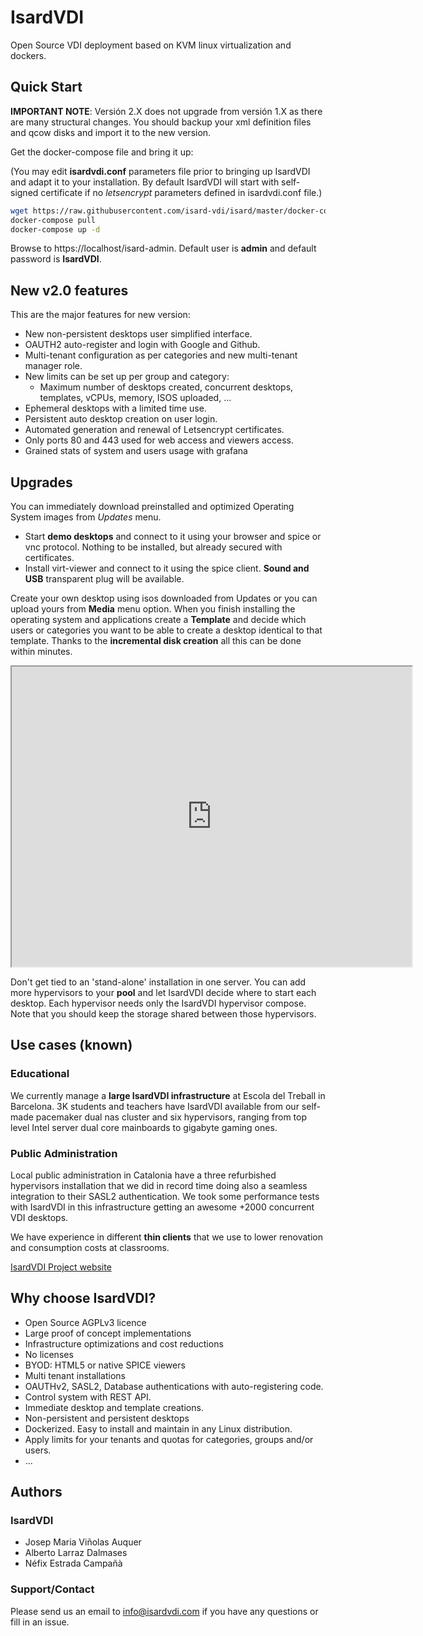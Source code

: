 # Isard**VDI**

Open Source VDI deployment based on KVM linux virtualization and dockers. 

## Quick Start

**IMPORTANT NOTE**: Versión 2.X does not upgrade from versión 1.X as there are many structural changes. You should backup your xml definition files and qcow disks and import it to the new version.

Get the docker-compose file and bring it up:

(You may edit **isardvdi.conf** parameters file prior to bringing up IsardVDI and adapt it to your installation. By default IsardVDI will start with self-signed certificate if no *letsencrypt* parameters defined in isardvdi.conf file.)

```bash
wget https://raw.githubusercontent.com/isard-vdi/isard/master/docker-compose.yml.example
docker-compose pull
docker-compose up -d
```

Browse to https://localhost/isard-admin. Default user is **admin** and default password is **IsardVDI**.

## New v2.0 features

This are the major features for new version:

- New non-persistent desktops user simplified interface.
- OAUTH2 auto-register and login with Google and Github.
- Multi-tenant configuration as per categories and new multi-tenant manager role.
- New limits can be set up per group and category:
  - Maximum number of desktops created, concurrent desktops, templates, vCPUs, memory, ISOS uploaded, ...
- Ephemeral desktops with a limited time use.
- Persistent auto desktop creation on user login.
- Automated generation and renewal of Letsencrypt certificates.
- Only ports 80 and 443 used for web access and viewers access.
- Grained stats of system and users usage with grafana

## Upgrades

You can immediately download preinstalled and optimized Operating System images from *Updates* menu.

- Start **demo desktops** and connect to it using your browser and spice or vnc protocol. Nothing to be installed, but already secured with certificates.
- Install virt-viewer and connect to it using the spice client. **Sound and USB** transparent plug will be available.

Create your own desktop using isos downloaded from Updates or you can upload yours from **Media** menu option. When you finish installing the operating system and applications create a **Template** and decide which users or categories you want to be able to create a desktop identical to that template. Thanks to the **incremental disk creation** all this can be done within minutes.

<iframe src="https://drive.google.com/file/d/1tPL12yw3MEV5IEPL5by7z76zVVSNnAng/preview" width="640" height="480"></iframe>

Don't get tied to an 'stand-alone' installation in one server. You can add more hypervisors to your **pool** and let IsardVDI decide where to start each desktop. Each hypervisor needs only the IsardVDI hypervisor compose. Note that you should keep the storage shared between those hypervisors.

## Use cases (known)

### Educational

We currently manage a **large IsardVDI infrastructure** at Escola del Treball in Barcelona. 3K students and teachers have IsardVDI available from our self-made pacemaker dual nas cluster and six hypervisors, ranging from top level Intel server dual core mainboards to gigabyte gaming ones. 

### Public Administration

Local public administration in Catalonia have a three refurbished hypervisors installation that we did in record time doing also a seamless integration to their SASL2 authentication. We took some performance tests with IsardVDI in this infrastructure getting an awesome +2000 concurrent VDI desktops.



We have experience in different **thin clients** that we use to lower renovation and consumption costs at classrooms.

[IsardVDI Project website](http://www.isardvdi.com/)

## Why choose IsardVDI?

- Open Source AGPLv3 licence
- Large proof of concept implementations
- Infrastructure optimizations and cost reductions
- No licenses
- BYOD: HTML5 or native SPICE viewers
- Multi tenant installations
- OAUTHv2, SASL2, Database authentications with auto-registering code.
- Control system with REST API.
- Immediate desktop and template creations.
- Non-persistent and persistent desktops
- Dockerized. Easy to install and maintain in any Linux distribution.
- Apply limits for your tenants and quotas for categories, groups and/or users.
- ...

## Authors

### IsardVDI

+ Josep Maria Viñolas Auquer
+ Alberto Larraz Dalmases
+ Néfix Estrada Campañà

### Support/Contact
Please send us an email to info@isardvdi.com if you have any questions or fill in an issue.
